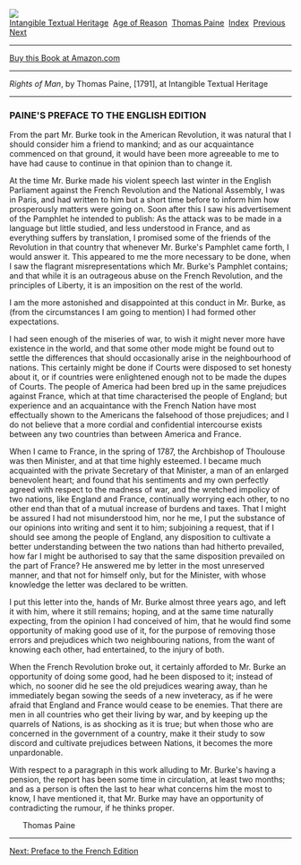[![](../../../cdshop/ithlogo.png)](../../../index)  
[Intangible Textual Heritage](../../../index)  [Age of
Reason](../../index)  [Thomas Paine](../index)  [Index](index) 
[Previous](rom03)  [Next](rom05) 

------------------------------------------------------------------------

[Buy this Book at
Amazon.com](https://www.amazon.com/exec/obidos/ASIN/1595478442/internetsacredte)

------------------------------------------------------------------------

*Rights of Man*, by Thomas Paine, \[1791\], at Intangible Textual
Heritage

------------------------------------------------------------------------

### PAINE'S PREFACE TO THE ENGLISH EDITION

From the part Mr. Burke took in the American Revolution, it was natural
that I should consider him a friend to mankind; and as our acquaintance
commenced on that ground, it would have been more agreeable to me to
have had cause to continue in that opinion than to change it.

At the time Mr. Burke made his violent speech last winter in the English
Parliament against the French Revolution and the National Assembly, I
was in Paris, and had written to him but a short time before to inform
him how prosperously matters were going on. Soon after this I saw his
advertisement of the Pamphlet he intended to publish: As the attack was
to be made in a language but little studied, and less understood in
France, and as everything suffers by translation, I promised some of the
friends of the Revolution in that country that whenever Mr. Burke's
Pamphlet came forth, I would answer it. This appeared to me the more
necessary to be done, when I saw the flagrant misrepresentations which
Mr. Burke's Pamphlet contains; and that while it is an outrageous abuse
on the French Revolution, and the principles of Liberty, it is an
imposition on the rest of the world.

I am the more astonished and disappointed at this conduct in Mr. Burke,
as (from the circumstances I am going to mention) I had formed other
expectations.

I had seen enough of the miseries of war, to wish it might never more
have existence in the world, and that some other mode might be found out
to settle the differences that should occasionally arise in the
neighbourhood of nations. This certainly might be done if Courts were
disposed to set honesty about it, or if countries were enlightened
enough not to be made the dupes of Courts. The people of America had
been bred up in the same prejudices against France, which at that time
characterised the people of England; but experience and an acquaintance
with the French Nation have most effectually shown to the Americans the
falsehood of those prejudices; and I do not believe that a more cordial
and confidential intercourse exists between any two countries than
between America and France.

When I came to France, in the spring of 1787, the Archbishop of
Thoulouse was then Minister, and at that time highly esteemed. I became
much acquainted with the private Secretary of that Minister, a man of an
enlarged benevolent heart; and found that his sentiments and my own
perfectly agreed with respect to the madness of war, and the wretched
impolicy of two nations, like England and France, continually worrying
each other, to no other end than that of a mutual increase of burdens
and taxes. That I might be assured I had not misunderstood him, nor he
me, I put the substance of our opinions into writing and sent it to him;
subjoining a request, that if I should see among the people of England,
any disposition to cultivate a better understanding between the two
nations than had hitherto prevailed, how far I might be authorised to
say that the same disposition prevailed on the part of France? He
answered me by letter in the most unreserved manner, and that not for
himself only, but for the Minister, with whose knowledge the letter was
declared to be written.

I put this letter into the, hands of Mr. Burke almost three years ago,
and left it with him, where it still remains; hoping, and at the same
time naturally expecting, from the opinion I had conceived of him, that
he would find some opportunity of making good use of it, for the purpose
of removing those errors and prejudices which two neighbouring nations,
from the want of knowing each other, had entertained, to the injury of
both.

When the French Revolution broke out, it certainly afforded to Mr. Burke
an opportunity of doing some good, had he been disposed to it; instead
of which, no sooner did he see the old prejudices wearing away, than he
immediately began sowing the seeds of a new inveteracy, as if he were
afraid that England and France would cease to be enemies. That there are
men in all countries who get their living by war, and by keeping up the
quarrels of Nations, is as shocking as it is true; but when those who
are concerned in the government of a country, make it their study to sow
discord and cultivate prejudices between Nations, it becomes the more
unpardonable.

With respect to a paragraph in this work alluding to Mr. Burke's having
a pension, the report has been some time in circulation, at least two
months; and as a person is often the last to hear what concerns him the
most to know, I have mentioned it, that Mr. Burke may have an
opportunity of contradicting the rumour, if he thinks proper.

      Thomas Paine

------------------------------------------------------------------------

[Next: Preface to the French Edition](rom05)
